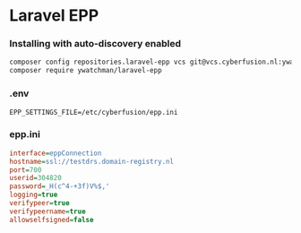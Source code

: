 # Laravel EPP

### Installing with auto-discovery enabled
```bash
composer config repositories.laravel-epp vcs git@vcs.cyberfusion.nl:ywatchman/laravel-epp.git
composer require ywatchman/laravel-epp
```

### .env
```env
EPP_SETTINGS_FILE=/etc/cyberfusion/epp.ini
```

### epp.ini
```ini
interface=eppConnection
hostname=ssl://testdrs.domain-registry.nl
port=700
userid=304820
password=_H(c^4-+3f)V%$,'
logging=true
verifypeer=true
verifypeername=true
allowselfsigned=false
```
